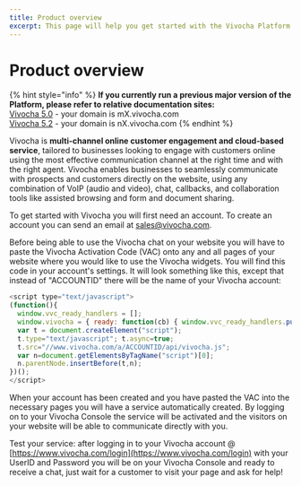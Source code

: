 ```yaml
---
title: Product overview
excerpt: This page will help you get started with the Vivocha Platform
---
```


# Product overview

{% hint style="info" %}
**If you currently run a previous major version of the Platform, please refer to relative documentation sites:**  
[Vivocha 5.0](http://docs.vivocha.com/v5.0/docs) - your domain is mX.vivocha.com  
[Vivocha 5.2](http://docs.vivocha.com/v5.2/docs) - your domain is nX.vivocha.com
{% endhint %}

Vivocha is **multi-channel online customer engagement and cloud-based service**, tailored to businesses looking to engage with customers online using the most effective communication channel at the right time and with the right agent. Vivocha enables businesses to seamlessly communicate with prospects and customers directly on the website, using any combination of VoIP \(audio and video\), chat, callbacks, and collaboration tools like assisted browsing and form and document sharing.

To get started with Vivocha you will first need an account. To create an account you can send an email at [sales@vivocha.com](mailto:sales@vivocha.com).

Before being able to use the Vivocha chat on your website you will have to paste the Vivocha Activation Code \(VAC\) onto any and all pages of your website where you would like to use the Vivocha widgets. You will find this code in your account's settings. It will look something like this, except that instead of "ACCOUNTID" there will be the name of your Vivocha account: 

```javascript
<script type="text/javascript">
(function(){
  window.vvc_ready_handlers = [];
  window.vivocha = { ready: function(cb) { window.vvc_ready_handlers.push(cb); }}
  var t = document.createElement("script");
  t.type="text/javascript"; t.async=true;
  t.src="//www.vivocha.com/a/ACCOUNTID/api/vivocha.js";
  var n=document.getElementsByTagName("script")[0];
  n.parentNode.insertBefore(t,n);
})();
</script>
```

When your account has been created and you have pasted the VAC into the necessary pages you will have a service automatically created. By logging on to your Vivocha Console the service will be activated and the visitors on your website will be able to communicate directly with you.

Test your service: after logging in to your Vivocha account @ [https://www.vivocha.com/login](https://www.vivocha.com/login) with your UserID and Password you will be on your Vivocha Console and ready to receive a chat, just wait for a customer to visit your page and ask for help!

